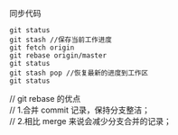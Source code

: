 同步代码
``````
git status
git stash //保存当前工作进度
git fetch origin
git rebase origin/master
git status
git stash pop //恢复最新的进度到工作区
git status

``````
// git rebase 的优点    
// 1.合并 commit 记录，保持分支整洁；   
// 2.相比 merge 来说会减少分支合并的记录；   
